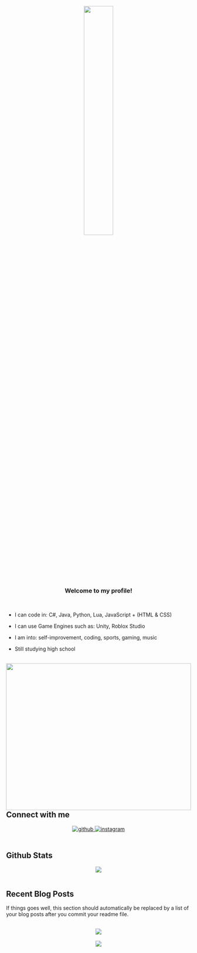 <div align="center">
<img src="https://i.kym-cdn.com/photos/images/facebook/000/546/151/1d9.jpg" align="center" width="40%" />
</div>  
  

### <div align="center">Welcome to my profile!</div>  

<br/>
  

- I can code in: C#, Java, Python, Lua, JavaScript + (HTML & CSS)


- I can use Game Engines such as: Unity, Roblox Studio
  

- I am into: self-improvement, coding, sports, gaming, music
     

- Still studying high school 


<br/>


<img src="https://i.pinimg.com/originals/04/19/96/041996ef250fc8792af2dc2892d6617e.gif" align="left" height="400" width="100%" />  
  

<br/>  




</td></tr></table>  

<br/>  


## Connect with me  
<div align="center">
<a href="https://github.com/HonzaJeMocDobrej" target="_blank">
<img src=https://img.shields.io/badge/github-%2324292e.svg?&style=for-the-badge&logo=github&logoColor=white alt=github style="margin-bottom: 5px;" />
</a>
<a href="https://instagram.com/_honza_fedor_" target="_blank">
<img src=https://img.shields.io/badge/instagram-%23000000.svg?&style=for-the-badge&logo=instagram&logoColor=white alt=instagram style="margin-bottom: 5px;" />
</a>  
</div>  
  

<br/>  


## Github Stats  
<div align="center"><img src="https://github-readme-stats.vercel.app/api?username=HonzaJeMocDobrej&show_icons=true&count_private=true&hide_border=true" align="center" /></div>  

<br/>  


## Recent Blog Posts  
<!-- BLOG-POST-LIST:START -->  
If things goes well, this section should automatically be replaced by a list of your blog posts after you commit your readme file. 
<!-- BLOG-POST-LIST:END -->  

<br/>  

<div align="center"><img src="https://spotify-github-profile.vercel.app/api/view?uid=oe83ne3h4k91r14gj1v9traax&cover_image=true&theme=default&show_offline=false" /></div>  

<br/>  

<div align="center">
<img src="https://komarev.com/ghpvc/?username=HonzaJeMocDobrej&&style=flat-square" align="center" />
</div>  
  

<br/>  

<div align="center"></div>
<br />

